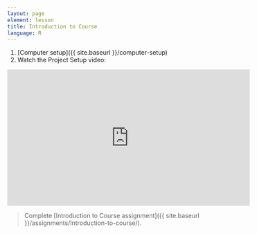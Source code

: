 ```yaml
---
layout: page
element: lesson
title: Introduction to Course
language: R
---
```


1. [Computer setup]({{ site.baseurl }}/computer-setup)
2. Watch the Project Setup video:

<iframe width="560" height="315" src="https://www.youtube.com/embed/o6i7-WaOvNI" title="YouTube video player" frameborder="0" allow="accelerometer; autoplay; clipboard-write; encrypted-media; gyroscope; picture-in-picture; web-share" allowfullscreen></iframe>

> Complete [Introduction to Course assignment]({{ site.baseurl }}/assignments/Introduction-to-course/).

